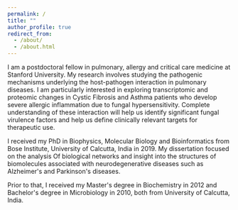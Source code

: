 ```yaml
---
permalink: /
title: ""
author_profile: true
redirect_from: 
  - /about/
  - /about.html
---
```


I am a postdoctoral fellow in pulmonary, allergy and critical care medicine at Stanford University. My research involves studying the pathogenic mechanisms underlying the host-pathogen interaction in pulmonary diseases. I am particularly interested in exploring transcriptomic and proteomic changes in Cystic Fibrosis and Asthma patients who develop severe allergic inflammation due to fungal hypersensitivity. Complete understanding of these interaction will help us identify significant fungal virulence factors and help us define clinically relevant targets for therapeutic use.

I received my PhD in Biophysics, Molecular Biology and Bioinformatics from Bose Institute, University of Calcutta, India in 2019. My dissertation focused on the analysis Of biological networks and insight into the structures of biomolecules associated with neurodegenerative diseases such as Alzheimer's and Parkinson's diseases.

Prior to that, I received my Master's degree in Biochemistry in 2012 and Bachelor's degree in Microbiology in 2010, both from University of Calcutta, India.
